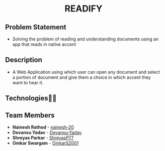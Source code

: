 <h1 align="center">READIFY</h1>

## Problem Statement
- Solving the problem of reading and understanding documents using an app that reads in native accent

## Description
- A Web Application using which user can open any document and select a portion of document and give them a choice in which accent they want to hear it.

## Technologies👨‍💻


## Team Members
- **Nainesh Rathod** - <a href="https://github.com/nainesh-20">nainesh-20</a>
- **Devansu Yadav**  - <a href="https://github.com/Devansu-Yadav">Devansu-Yadav</a>
- **Shreyas Parkar** - <a href="https://github.com/ShreyasP77">ShreyasP77</a>
- **Omkar Swargam**  - <a href="https://github.com/OmkarS2001">OmkarS2001</a>


